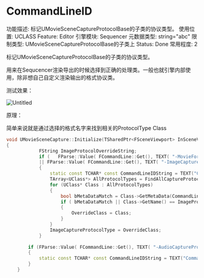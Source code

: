 # CommandLineID

功能描述: 标记UMovieSceneCaptureProtocolBase的子类的协议类型。
使用位置: UCLASS
Feature: Editor
引擎模块: Sequencer
元数据类型: string="abc"
限制类型: UMovieSceneCaptureProtocolBase的子类上
Status: Done
常用程度: 2

标记UMovieSceneCaptureProtocolBase的子类的协议类型。

用来在Sequcencer渲染导出的时候选择到正确的处理类。一般也就引擎内部使用，除非想自己自定义渲染输出的格式协议类。

测试效果：

![Untitled](CommandLineID/Untitled.png)

原理：

简单来说就是通过选择的格式名字来找到相关的ProtocolType Class

```cpp
void UMovieSceneCapture::Initialize(TSharedPtr<FSceneViewport> InSceneViewport, int32 PIEInstance)
{
			FString ImageProtocolOverrideString;
			if (   FParse::Value( FCommandLine::Get(), TEXT( "-MovieFormat=" ), ImageProtocolOverrideString )
			|| FParse::Value( FCommandLine::Get(), TEXT( "-ImageCaptureProtocol=" ), ImageProtocolOverrideString ) )
			{
				static const TCHAR* const CommandLineIDString = TEXT("CommandLineID");
				TArray<UClass*> AllProtocolTypes = FindAllCaptureProtocolClasses();
				for (UClass* Class : AllProtocolTypes)
				{
					bool bMetaDataMatch = Class->GetMetaData(CommandLineIDString) == ImageProtocolOverrideString;
					if ( bMetaDataMatch || Class->GetName() == ImageProtocolOverrideString )
					{
						OverrideClass = Class;
					}
				}
				ImageCaptureProtocolType = OverrideClass;		
			}
			
		if (FParse::Value( FCommandLine::Get(), TEXT( "-AudioCaptureProtocol=" ), AudioProtocolOverrideString ) )
		{
			static const TCHAR* const CommandLineIDString = TEXT("CommandLineID");
		}
	}
```